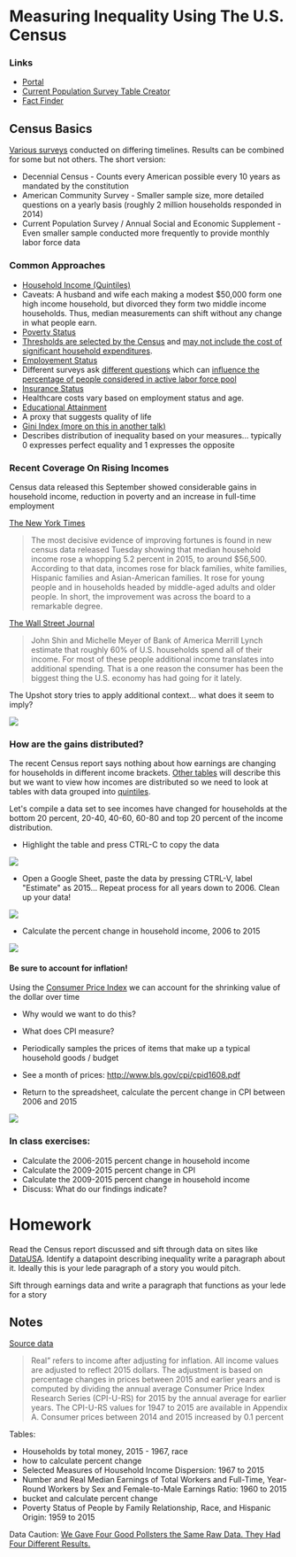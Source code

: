 # Measuring Inequality Using The U.S. Census

### Links
* [Portal](http://www.census.gov/topics/income-poverty/income.html)
* [Current Population Survey Table Creator](http://www.census.gov/cps/data/cpstablecreator.html)
* [Fact Finder](http://factfinder.census.gov/faces/nav/jsf/pages/searchresults.xhtml?refresh=t)

## Census Basics

[Various surveys](http://www.census.gov/programs-surveys.html) conducted on differing timelines. Results can be combined for some but not others. The short version:
* Decennial Census - Counts every American possible every 10 years as mandated by the constitution
* American Community Survey - Smaller sample size, more detailed questions on a yearly basis (roughly 2 million households responded in 2014)
* Current Population Survey / Annual Social and Economic Supplement - Even smaller sample conducted more frequently to provide monthly labor force data

### Common Approaches
* [Household Income (Quintiles)](http://factfinder.census.gov/faces/tableservices/jsf/pages/productview.xhtml?src=bkmk)
 * Caveats: A husband and wife each making a modest \$50,000 form one high income household, but divorced they form two middle income households. Thus, median measurements can shift without any change in what people earn. 
* [Poverty Status](http://www.census.gov/did/www/saipe/index.html)
 * [Thresholds are selected by the Census](http://www.census.gov/data/tables/time-series/demo/income-poverty/historical-poverty-thresholds.html) and [may not include the cost of significant household expenditures](http://www.nyc.gov/html/ceo/downloads/pdf/ceo_poverty_measure_2005_2012.pdf).
* [Employement Status](http://factfinder.census.gov/faces/tableservices/jsf/pages/productview.xhtml?pid=ACS_14_5YR_S2301&prodType=table)
 * Different surveys ask [different questions](https://www.census.gov/hhes/www/laborfor/laborguidance092209.html) which can [influence the percentage of people considered in active labor force pool](http://www.bls.gov/cps/cps_htgm.htm#nilf) 
* [Insurance Status](http://factfinder.census.gov/faces/tableservices/jsf/pages/productview.xhtml?pid=ACS_14_5YR_S2701&prodType=table)
 * Healthcare costs vary based on employment status and age.
* [Educational Attainment](http://factfinder.census.gov/faces/tableservices/jsf/pages/productview.xhtml?pid=ACS_14_5YR_S1501&prodType=table)
 * A proxy that suggests quality of life
* [Gini Index (more on this in another talk)](http://factfinder.census.gov/faces/tableservices/jsf/pages/productview.xhtml?src=bkmk)
 * Describes distribution of inequality based on your measures... typically 0 expresses perfect equality and 1 expresses the opposite
 
 
### Recent Coverage On Rising Incomes

Census data released this September showed considerable gains in household income, reduction in poverty and an increase in full-time employment 

[The New York Times](http://www.nytimes.com/2016/09/14/upshot/the-economic-expansion-is-helping-the-middle-class-finally.html)
> The most decisive evidence of improving fortunes is found in new census data released Tuesday showing that median household income rose a whopping 5.2 percent in 2015, to around \$56,500. According to that data, incomes rose for black families, white families, Hispanic families and Asian-American families. It rose for young people and in households headed by middle-aged adults and older people. In short, the improvement was across the board to a remarkable degree.

[The Wall Street Journal](http://www.wsj.com/articles/rising-incomes-juice-consumer-spending-1473798203)
> John Shin and Michelle Meyer of Bank of America Merrill Lynch estimate that roughly 60% of U.S. households spend all of their income. For most of these people additional income translates into additional spending. That is a one reason the consumer has been the biggest thing the U.S. economy has had going for it lately. 

The Upshot story tries to apply additional context... what does it seem to imply?

<img src='measuring-inequality-census/nyt-interval-inequality.png'/>

### How are the gains distributed?

The recent Census report says nothing about how earnings are changing for households in different income brackets. [Other tables](http://www.census.gov/topics/income-poverty/income/data/tables.html) will describe this but we want to view how incomes are distributed so we need to look at tables with data grouped into [quintiles](http://factfinder.census.gov/faces/tableservices/jsf/pages/productview.xhtml?pid=ACS_15_1YR_B19081&prodType=table).

Let's compile a data set to see incomes have changed for households at the bottom 20 percent, 20-40, 40-60, 60-80 and top 20 percent of the income distribution.

* Highlight the table and press CTRL-C to copy the data

<img src='measuring-inequality-census/copy-table.png'/>

* Open a Google Sheet, paste the data by pressing CTRL-V, label "Estimate" as 2015... Repeat process for all years down to 2006. Clean up your data!

<img src='measuring-inequality-census/paste-table.png'/>

* Calculate the percent change in household income, 2006 to 2015

<img src='measuring-inequality-census/2006-2015-pct-change.png'/>

#### Be sure to account for inflation!

Using the [Consumer Price Index](http://www.usinflationcalculator.com/inflation/consumer-price-index-and-annual-percent-changes-from-1913-to-2008/) we can account for the shrinking value of the dollar over time
* Why would we want to do this?
* What does CPI measure?
 * Periodically samples the prices of items that make up a typical household goods / budget
 * See a month of prices: http://www.bls.gov/cpi/cpid1608.pdf
 
 
* Return to the spreadsheet, calculate the percent change in CPI between 2006 and 2015
 
<img src='measuring-inequality-census/adjust-inflation.png'/>

### In class exercises:

* Calculate the 2006-2015 percent change in household income
* Calculate the 2009-2015 percent change in CPI
* Calculate the 2009-2015 percent change in household income
* Discuss: What do our findings indicate?


# Homework

Read the Census report discussed and sift through data on sites like [DataUSA](https://datausa.io/profile/geo/new-york-ny). Identify a datapoint describing inequality write a paragraph about it. Ideally this is your lede paragraph of a story you would pitch.

Sift through earnings data and write a paragraph that functions as your lede for a story 

 
## Notes

[Source data](http://www.census.gov/content/dam/Census/library/publications/2016/demo/p60-256.pdf)

> Real” refers to income after adjusting for 
inflation. All income values are adjusted to 
reflect 2015 dollars. The adjustment is based on 
percentage changes in prices between 2015 and 
earlier years and is computed by dividing the 
annual average Consumer Price Index Research 
Series (CPI-U-RS) for 2015 by the annual average 
for earlier years. The CPI-U-RS values for 1947 
to 2015 are available in Appendix A. Consumer 
prices between 2014 and 2015 increased by 
0.1 percent

Tables:
* Households by total money, 2015 - 1967, race
 * how to calculate percent change
* Selected Measures of Household Income Dispersion: 1967 to 2015
* Number and Real Median Earnings of Total Workers and Full-Time, Year-Round Workers by Sex
and Female-to-Male Earnings Ratio: 1960 to 2015
 * bucket and calculate percent change
* Poverty Status of People by Family Relationship, Race, and Hispanic Origin: 1959 to 2015

Data Caution: [We Gave Four Good Pollsters the Same Raw Data. They Had Four Different Results.](http://www.nytimes.com/interactive/2016/09/20/upshot/the-error-the-polling-world-rarely-talks-about.html?action=click&contentCollection=upshot&region=rank&module=package&version=highlights&contentPlacement=1&pgtype=sectionfront)


